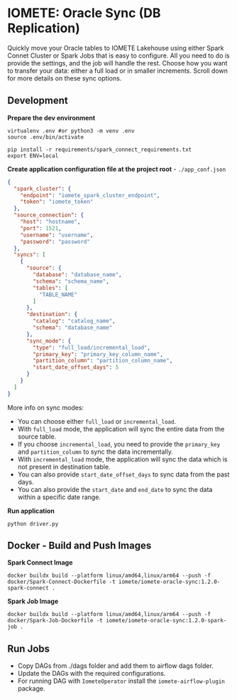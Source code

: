 # IOMETE: Oracle Sync (DB Replication)

Quickly move your Oracle tables to IOMETE Lakehouse using either Spark Connet Cluster or Spark Jobs that is easy to configure. All you need to do is provide the settings, and the job will handle the rest. Choose how you want to transfer your data: either a full load or in smaller increments. Scroll down for more details on these sync options.

## Development

**Prepare the dev environment**

```shell
virtualenv .env #or python3 -m venv .env
source .env/bin/activate

pip install -r requirements/spark_connect_requirements.txt
export ENV=local
```

**Create application configuration file at the project root** - `./app_conf.json`
```json
{
  "spark_cluster": {
    "endpoint": "iomete_spark_cluster_endpoint",
    "token": "iomete_token"
  },
  "source_connection": {
    "host": "hostname",
    "port": 1521,
    "username": "username",
    "password": "password"
  },
  "syncs": [
    {
      "source": {
        "database": "database_name",
        "schema": "schema_name",
        "tables": [
          "TABLE_NAME"
        ]
      },
      "destination": {
        "catalog": "catalog_name",
        "schema": "database_name"
      },
      "sync_mode": {
        "type": "full_load/incremental_load",
        "primary_key": "primary_key_column_name",
        "partition_column": "partition_column_name",
        "start_date_offset_days": 5
      }
    }
  ]
}
```
More info on sync modes:
- You can choose either `full_load` or `incremental_load`.
- With `full_load` mode, the application will sync the entire data from the source table.
- If you choose `incremental_load`, you need to provide the `primary_key` and `partition_column` to sync the data incrementally.
- With `incremental_load` mode, the application will sync the data which is not present in destination table.
- You can also provide `start_date_offset_days` to sync data from the past days.
- You can also provide the `start_date` and `end_date` to sync the data within a specific date range.


**Run application**

```shell
python driver.py
```

## Docker - Build and Push Images

**Spark Connect Image**
```shell
docker buildx build --platform linux/amd64,linux/arm64 --push -f docker/Spark-Connect-Dockerfile -t iomete/iomete-oracle-sync:1.2.0-spark-connect .
```

**Spark Job Image**
```shell
docker buildx build --platform linux/amd64,linux/arm64 --push -f docker/Spark-Job-Dockerfile -t iomete/iomete-oracle-sync:1.2.0-spark-job .
```

## Run Jobs
- Copy DAGs from ./dags folder and add them to airflow dags folder.
- Update the DAGs with the required configurations.
- For running DAG with `IometeOperator` install the `iomete-airflow-plugin` package.
